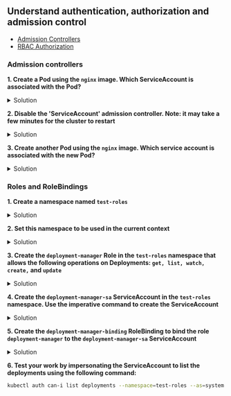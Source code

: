 ## Understand authentication, authorization and admission control

* [Admission Controllers](https://kubernetes.io/docs/reference/access-authn-authz/admission-controllers/ "Admission Controllers")
* [RBAC Authorization](https://kubernetes.io/docs/reference/access-authn-authz/rbac/ "RBAC Authorization")

### Admission controllers

**1. Create a Pod using the <code>nginx</code> image. Which ServiceAccount is associated with the Pod?**

<details><summary>Solution</summary>

<p>

```bash
kubectl run nginx --image=nginx
kubectl describe pod nginx | grep -i "Service Account" #should display 'default'
```

</p>
</details>



**2. Disable the 'ServiceAccount' admission controller. Note: it may take a few minutes for the cluster to restart**

<details><summary>Solution</summary>

<p>

Open etc/kubernetes/manifests/kube-apiserver.yaml and add the following line to the list of commands: </br>
```bash
--disable-admission-plugins=ServiceAccount 
```
Save the file and wait for the cluster to restart

</p>
</details>



**3. Create another Pod using the <code>nginx</code> image. Which service account is associated with the new Pod?**

<details><summary>Solution</summary>

<p>

```bash
kubectl run nginx2 --image=nginx
kubectl describe pod nginx2 | grep -i "Service Account" #should return nothing
```

</p>
</details>



### Roles and RoleBindings

**1. Create a namespace named <code>test-roles</code>**

<details><summary>Solution</summary>

<p>

```bash
kubectl create ns test-roles
kubectl get ns
```

</p>
</details>



**2.	Set this namespace to be used in the current context**

<details><summary>Solution</summary>

<p>

```bash
kubectl config set-context --current --namespace=test-roles
```

</p>
</details>



**3.	Create the <code>deployment-manager</code> Role in the <code>test-roles</code> namespace  that allows the following operations on Deployments: <code>get, list, watch, create,</code> and <code>update</code>**

<details><summary>Solution</summary>

<p>

deployment-manager-role.yaml

```YAML
apiVersion: rbac.authorization.k8s.io/v1
kind: Role
metadata:
  namespace: test-roles
  name: deployment-manager
rules:
- apiGroups: ["apps"]
  resources: ["deployments"]
  verbs: ["get", "list", "watch", "create", "update"]
```
```bash
kubectl apply -f deployment-manager-role.yaml
kubectl get roles
```
</p>
</details>



**4.	Create the <code>deployment-manager-sa</code> ServiceAccount in the <code>test-roles</code> namespace. Use the imperative command to create the ServiceAccount**

<details><summary>Solution</summary>

<p>

```bash
kubectl create sa deployment-manager-sa
kubectl get sa
```

</p>
</details>



**5.	Create the <code>deployment-manager-binding</code> RoleBinding to bind the role <code>deployment-manager</code> to the <code>deployment-manager-sa</code> ServiceAccount**

<details><summary>Solution</summary>

<p>
deployment-manager-binding.yaml

```YAML
apiVersion: rbac.authorization.k8s.io/v1
kind: RoleBinding
metadata:
  name: deployment-manager-binding
  namespace: test-roles
subjects:
- kind: ServiceAccount
  name: deployment-manager-sa
  namespace: test-roles
roleRef:
  kind: Role
  name: deployment-manager
  apiGroup: rbac.authorization.k8s.io
```
```bash
kubectl apply -f deployment-manager-binding.yaml
kubectl get rolebindings
```
</p>
</details>



**6.	Test your work by impersonating the ServiceAccount to list the deployments using the following command:**

```bash
kubectl auth can-i list deployments --namespace=test-roles --as=system:serviceaccount:test-roles:deployment-manager-sa #should display 'yes'
```